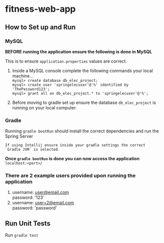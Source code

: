 # fitness-web-app

## How to Set up and Run

### MySQL

**BEFORE running the application ensure the following is done in MySQL**

This is to ensure `application.properties` values are correct.

1. Inside a MySQL console complete the following commands your local machine...<br>
     `mysql> create database db_elec_project;` <br>
     `mysql> create user 'springelecuser'@'%' identified by 'ThePassword123';` <br>
     `mysql> grant all on db_elec_project.* to 'springelecuser'@'%';`

2. Before moving to gradle set up ensure the database `db_elec_project` is running on your local computer. 

### Gradle
Running `gradle bootRun` should install the correct dependencies and run the Spring Server <br>

    If using Intellij ensure inside your gradle settings the correct `Gradle JVM` is selected

**Once `gradle bootRun` is done you can now access the application**
`localhost:<port>/`

### There are 2 example users provided upon running the application

1. username: user@email.com <br>
password: '123'
2. username: user+2@email.com <br>
password: 'password'

## Run Unit Tests

Run `gradle test`
